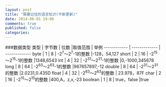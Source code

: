 ```yaml
---
layout: post
title: "需要记住的语言知识(不断更新)"
date: 2014-06-01 19:06
comments: true
published: false
categories: 
---
```



###数据类型<!--more-->
  类型 | 字节数 | 位数 |取值范围 | 举例
------------ | ------------- | -------------
byte | 1 | 8 | -2<sup>7</sup>～2<sup>7</sup>-1的整数 |-128，54,127
short | 2 | 16 | -2<sup>15</sup>～2<sup>15</sup>-1的整数 |1348,6543
int | 4 | 32 | -2<sup>31</sup>～2<sup>31</sup>-1的整数 |0,-1000,345678
long |  8	| 64 | -2<sup>63</sup>～2<sup>63</sup>-1的整数 |987657897,-12
double |  8	| 64 | -2<sup>31</sup>～2<sup>31</sup>的整数 |2.0231,0.435D
float  |  4	| 32 | -2<sup>63</sup>～2<sup>63</sup>的整数 | 	23.978，87F
char   |  2	| 16 | -2<sup>15</sup>～2<sup>15</sup>的整数 |400,A，z,x,-23
boolean   |  1	| 8 | true，false |true



